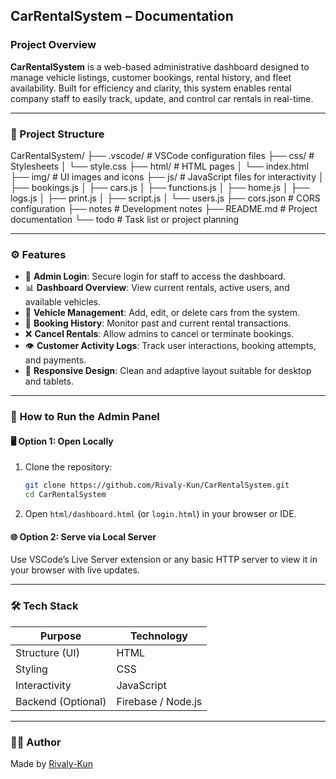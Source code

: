 ## CarRentalSystem – Documentation

### Project Overview

**CarRentalSystem** is a web-based administrative dashboard designed to manage vehicle listings, customer bookings, rental history, and fleet availability. Built for efficiency and clarity, this system enables rental company staff to easily track, update, and control car rentals in real-time.

---

### 📂 Project Structure
CarRentalSystem/
├── .vscode/            # VSCode configuration files
├── css/                # Stylesheets
│   └── style.css
├── html/               # HTML pages
│   └── index.html
├── img/                # UI images and icons
├── js/                 # JavaScript files for interactivity
│   ├── bookings.js
│   ├── cars.js
│   ├── functions.js
│   ├── home.js
│   ├── logs.js
│   ├── print.js
│   ├── script.js
│   └── users.js
├── cors.json           # CORS configuration
├── notes               # Development notes
├── README.md           # Project documentation
└── todo                # Task list or project planning

---

### ⚙️ Features

* 🔐 **Admin Login**: Secure login for staff to access the dashboard.
* 📊 **Dashboard Overview**: View current rentals, active users, and available vehicles.
* 🚗 **Vehicle Management**: Add, edit, or delete cars from the system.
* 🧾 **Booking History**: Monitor past and current rental transactions.
* ❌ **Cancel Rentals**: Allow admins to cancel or terminate bookings.
* 👁️ **Customer Activity Logs**: Track user interactions, booking attempts, and payments.
* 📱 **Responsive Design**: Clean and adaptive layout suitable for desktop and tablets.

---

### 🚀 How to Run the Admin Panel

#### 🖥 Option 1: Open Locally

1. Clone the repository:

   ```bash
   git clone https://github.com/Rivaly-Kun/CarRentalSystem.git
   cd CarRentalSystem
   ```

2. Open `html/dashboard.html` (or `login.html`) in your browser or IDE.

#### 🌐 Option 2: Serve via Local Server

Use VSCode’s Live Server extension or any basic HTTP server to view it in your browser with live updates.

---

### 🛠 Tech Stack

| Purpose            | Technology         |
| ------------------ | ------------------ |
| Structure (UI)     | HTML               |
| Styling            | CSS                |
| Interactivity      | JavaScript         |
| Backend (Optional) | Firebase / Node.js |

---

### 👨‍💻 Author

Made by [Rivaly-Kun](https://github.com/Rivaly-Kun)

